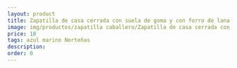 ```yaml
---
layout: product
title: Zapatilla de casa cerrada con suela de goma y con forro de lana
image: img/productos/zapatilla caballero/Zapatilla de casa cerrada con suela de goma y con forro de lana=18=azul marino Norteñas.webp
price: 18
tags: azul marino Norteñas
description: 
order: 0
---
```

